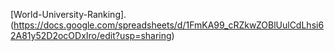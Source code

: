 [World-University-Ranking].(https://docs.google.com/spreadsheets/d/1FmKA99_cRZkwZOBlUulCdLhsi62A81y52D2ocODxIro/edit?usp=sharing)
